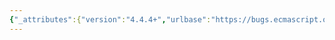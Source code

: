 ```yaml
---
{"_attributes":{"version":"4.4.4+","urlbase":"https://bugs.ecmascript.org/","maintainer":"dherman@mozilla.com"},"bug":{"bug_id":82,"creation_ts":"2011-03-30 16:52:00 -0700","short_desc":"JSON.parse 15.12.2 step 3 asks for a bogus parse","delta_ts":"2015-10-02 13:33:43 -0700","product":"ECMA-262, Editions 5 and 5.1","component":"technical content","version":"Edition 5.1","rep_platform":"All","op_sys":"All","bug_status":"RESOLVED","resolution":"FIXED","priority":"Normal","bug_severity":"normal","blocked":153,"everconfirmed":true,"reporter":{"uid":"allen","name":"Allen Wirfs-Brock"},"assigned_to":{"uid":"allen","name":"Allen Wirfs-Brock"},"cc":"brterlso","long_desc":[{"commentid":176,"comment_count":0,"who":{"uid":"allen","name":"Allen Wirfs-Brock"},"bug_when":"2011-03-30 16:52:12 -0700","thetext":"Step 3 says parse and evaluate //JTExt// \"as if it was the source text of an ECMASCript //Program//\".  But a JSON document is not a valid //Program// because //Program// does not allow an object literal to occur at the start of a statement.\n\n//Program// should probably be replaced by //PrimaryExpression//"},{"commentid":576,"comment_count":1,"who":{"uid":"allen","name":"Allen Wirfs-Brock"},"bug_when":"2012-01-12 12:16:51 -0800","thetext":"set IN_PROGRESS to indicated this should go into ES5.1 Errata."}]}}
---
```

